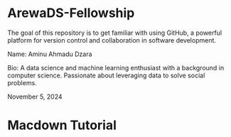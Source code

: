 # ArewaDS-Fellowship

The goal of this repository is to get familiar with using GitHub, a powerful platform for version control and collaboration in software development.

Name: Aminu Ahmadu Dzara

Bio: A data science and machine learning enthusiast with a background in computer science. Passionate about leveraging data to solve social problems.

November 5, 2024

# Macdown Tutorial

